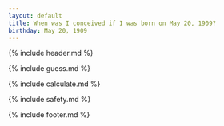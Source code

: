 ```yaml
---
layout: default
title: When was I conceived if I was born on May 20, 1909?
birthday: May 20, 1909
---
```


{% include header.md %}

{% include guess.md %}

{% include calculate.md %}

{% include safety.md %}

{% include footer.md %}



